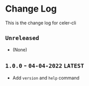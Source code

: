 # Change Log
This is the change log for celer-cli

## `Unreleased`
- (None)

## `1.0.0` - `04-04-2022` `LATEST`
- Add `version` and `help` command
